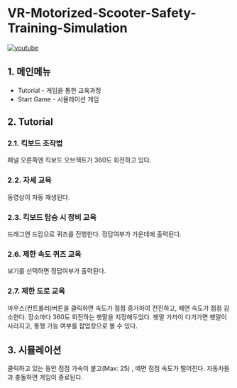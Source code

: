 # VR-Motorized-Scooter-Safety-Training-Simulation


[![youtube](http://img.youtube.com/vi/_r6kmG1PMoQ/0.jpg)](https://youtu.be/_r6kmG1PMoQ?t=0s)


## 1. 메인메뉴
* Tutorial - 게임을 통한 교육과정
* Start Game - 시뮬레이션 게임

## 2. Tutorial

### 2.1. 킥보드 조작법
패널 오른쪽엔 킥보드 오브젝트가 360도 회전하고 있다. 


### 2.2. 자세 교육
동영상이 자동 재생된다.


### 2.3. 킥보드 탑승 시 장비 교육
드래그앤 드랍으로 퀴즈를 진행한다.
정답여부가 가운데에 출력된다.


### 2.6. 제한 속도 퀴즈 교육
보기를 선택하면 정답여부가 출력된다. 


### 2.7. 제한 도로 교육
마우스(컨트롤러)버튼을 클릭하면 속도가 점점 증가하여 전진하고, 떼면 속도가 점점 감소한다.
장소마다 360도 회전하는 팻말을 지정해두었다.
팻말 가까이 다가가면 팻말이 사라지고, 통행 가능 여부를 팝업창으로 볼 수 있다.


## 3. 시뮬레이션 
클릭하고 있는 동안 점점 가속이 붙고(Max: 25) , 떼면 점점 속도가 떨어진다.
자동차들과 충돌하면 게임이 종료된다.
